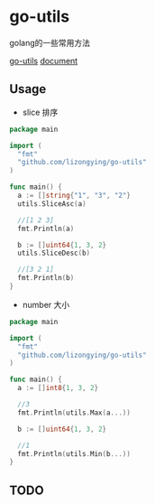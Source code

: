 # go-utils

golang的一些常用方法

[go-utils](https://github.com/lizongying/go-utils)
[document](https://pkg.go.dev/github.com/lizongying/go-utils)

## Usage

* slice 排序

```go
package main

import (
  "fmt"
  "github.com/lizongying/go-utils"
)

func main() {
  a := []string{"1", "3", "2"}
  utils.SliceAsc(a)

  //[1 2 3]
  fmt.Println(a)

  b := []uint64{1, 3, 2}
  utils.SliceDesc(b)

  //[3 2 1]
  fmt.Println(b)
}

```

* number 大小

```go
package main

import (
  "fmt"
  "github.com/lizongying/go-utils"
)

func main() {
  a := []int8{1, 3, 2}

  //3
  fmt.Println(utils.Max(a...))

  b := []uint64{1, 3, 2}

  //1
  fmt.Println(utils.Min(b...))
}

 ```

## TODO



